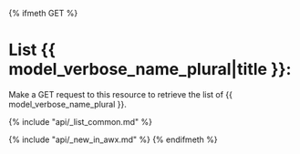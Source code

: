 {% ifmeth GET %}
# List {{ model_verbose_name_plural|title }}:

Make a GET request to this resource to retrieve the list of
{{ model_verbose_name_plural }}.

{% include "api/_list_common.md" %}

{% include "api/_new_in_awx.md" %}
{% endifmeth %}
